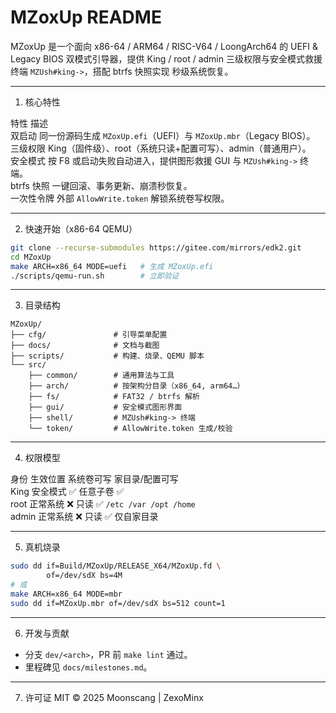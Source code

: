 # MZoxUp README

MZoxUp 是一个面向 x86-64 / ARM64 / RISC-V64 / LoongArch64 的 UEFI & Legacy BIOS 双模式引导器，提供 King / root / admin 三级权限与安全模式救援终端 `MZUsh#king->`，搭配 btrfs 快照实现 秒级系统恢复。

---

1. 核心特性

特性	描述	
双启动	同一份源码生成 `MZoxUp.efi`（UEFI）与 `MZoxUp.mbr`（Legacy BIOS）。	
三级权限	King（固件级）、root（系统只读+配置可写）、admin（普通用户）。	
安全模式	按 F8 或启动失败自动进入，提供图形救援 GUI 与 `MZUsh#king->` 终端。	
btrfs 快照	一键回滚、事务更新、崩溃秒恢复。	
一次性令牌	外部 `AllowWrite.token` 解锁系统卷写权限。	

---

2. 快速开始（x86-64 QEMU）

```bash
git clone --recurse-submodules https://gitee.com/mirrors/edk2.git
cd MZoxUp
make ARCH=x86_64 MODE=uefi   # 生成 MZoxUp.efi
./scripts/qemu-run.sh        # 立即验证
```

---

3. 目录结构

```
MZoxUp/
├── cfg/               # 引导菜单配置
├── docs/              # 文档与截图
├── scripts/           # 构建、烧录、QEMU 脚本
└── src/
    ├── common/        # 通用算法与工具
    ├── arch/          # 按架构分目录（x86_64, arm64…）
    ├── fs/            # FAT32 / btrfs 解析
    ├── gui/           # 安全模式图形界面
    ├── shell/         # MZUsh#king-> 终端
    └── token/         # AllowWrite.token 生成/校验
```

---

4. 权限模型

身份	生效位置	系统卷可写	家目录/配置可写	
King	安全模式	✅ 任意子卷	✅	
root	正常系统	❌ 只读	✅ `/etc /var /opt /home`	
admin	正常系统	❌ 只读	✅ 仅自家目录	

---

5. 真机烧录

```bash
sudo dd if=Build/MZoxUp/RELEASE_X64/MZoxUp.fd \
        of=/dev/sdX bs=4M
# 或
make ARCH=x86_64 MODE=mbr
sudo dd if=MZoxUp.mbr of=/dev/sdX bs=512 count=1
```

---

6. 开发与贡献
- 分支 `dev/<arch>`，PR 前 `make lint` 通过。  
- 里程碑见 `docs/milestones.md`。  

---

7. 许可证
MIT © 2025 Moonscang | ZexoMinx
